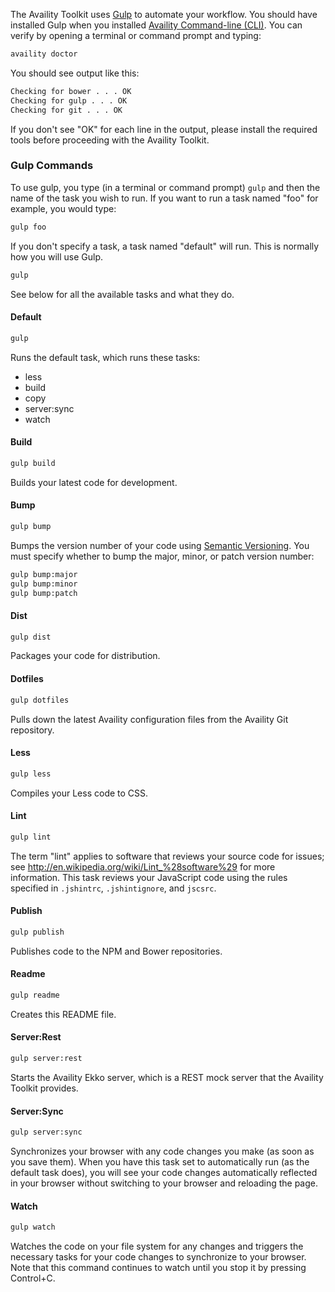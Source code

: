 The Availity Toolkit uses [Gulp](http://gulpjs.com) to automate your workflow. You should have installed Gulp when you installed [Availity Command-line (CLI)](https://github.com/Availity/availity-cli). You can verify by opening a terminal or command prompt and typing:

>
```sh
availity doctor
```

You should see output like this:

>
```sh
Checking for bower . . . OK
Checking for gulp . . . OK
Checking for git . . . OK
```

If you don't see "OK" for each line in the output, please install the required tools before proceeding with the Availity Toolkit.

### Gulp Commands

To use gulp, you type (in a terminal or command prompt) `gulp` and then the name of the task you wish to run. If you want to run a task named "foo" for example, you would type:

>
```sh
gulp foo
```

If you don't specify a task, a task named "default" will run. This is normally how you will use Gulp.

>
```sh
gulp
```

See below for all the available tasks and what they do.

#### Default

>
```sh
gulp
```


Runs the default task, which runs these tasks:
* less
* build
* copy
* server:sync
* watch

#### Build

>
```sh
gulp build
```

Builds your latest code for development.

#### Bump

>
```sh
gulp bump
```

Bumps the version number of your code using [Semantic Versioning](http://semver.org/). You must specify whether to bump the major, minor, or patch version number:

>
```sh
gulp bump:major
gulp bump:minor
gulp bump:patch
```

#### Dist

>
```sh
gulp dist
```

Packages your code for distribution.

#### Dotfiles

>
```sh
gulp dotfiles
```

Pulls down the latest Availity configuration files from the Availity Git repository.

#### Less

>
```sh
gulp less
```

Compiles your Less code to CSS.

#### Lint

>
```sh
gulp lint
```

The term "lint" applies to software that reviews your source code for issues; see http://en.wikipedia.org/wiki/Lint_%28software%29 for more information. This task reviews your JavaScript code using the rules specified in `.jshintrc`, `.jshintignore`, and `jscsrc`. 


#### Publish

>
```sh
gulp publish
```

Publishes code to the NPM and Bower repositories. 

#### Readme

>
```sh
gulp readme
```

Creates this README file.

#### Server:Rest

>
```sh
gulp server:rest
```

Starts the Availity Ekko server, which is a REST mock server that the Availity Toolkit provides.

#### Server:Sync

>
```sh
gulp server:sync
```

Synchronizes your browser with any code changes you make (as soon as you save them). When you have this task set to automatically run (as the default task does), you will see your code changes automatically reflected in your browser without switching to your browser and reloading the page.

#### Watch

>
```sh
gulp watch
```

Watches the code on your file system for any changes and triggers the necessary tasks for your code changes to synchronize to your browser. Note that this command continues to watch until you stop it by pressing Control+C.
